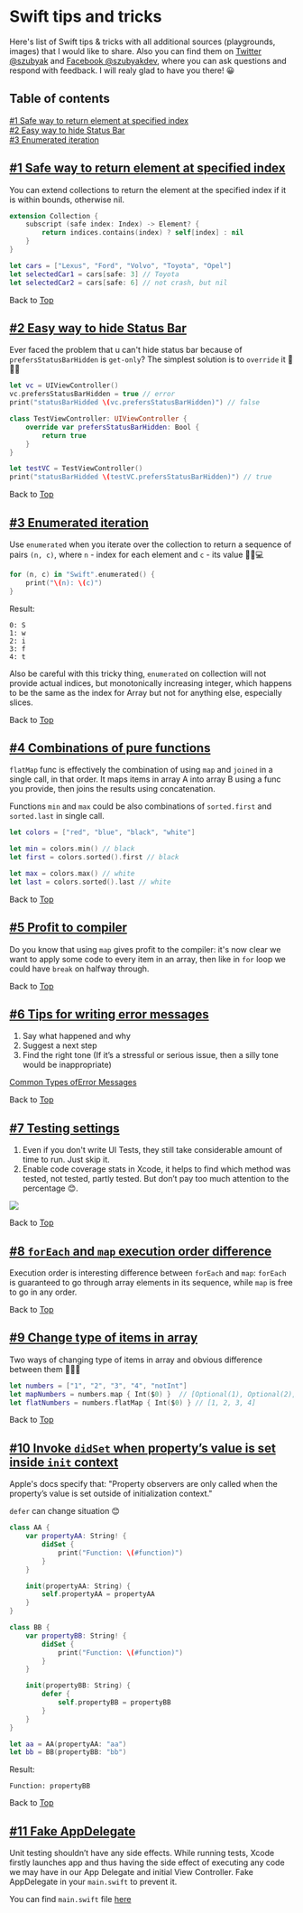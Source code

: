 # Swift tips and tricks

Here's list of Swift tips & tricks with all additional sources (playgrounds, images) that I would like to share. Also you can find them on [Twitter @szubyak](https://twitter.com/szubyak) and [Facebook @szubyakdev](https://www.facebook.com/szubyakdev), where you can ask questions and respond with feedback. I will realy glad to have you there! 😀

## Table of contents

[#1 Safe way to return element at specified index](https://github.com/Luur/SwiftTips#1-safe-way-to-return-element-at-specified-index)<br />
[#2 Easy way to hide Status Bar](https://github.com/Luur/SwiftTips#2-easy-way-to-hide-status-bar)<br />
[#3 Enumerated iteration](https://github.com/Luur/SwiftTips#3-enumerated-iteration)

## [#1 Safe way to return element at specified index](https://twitter.com/szubyak/status/950345927054778368)

You can extend collections to return the element at the specified index if it is within bounds, otherwise nil.

```swift
extension Collection {
    subscript (safe index: Index) -> Element? {
        return indices.contains(index) ? self[index] : nil
    }
}

let cars = ["Lexus", "Ford", "Volvo", "Toyota", "Opel"]
let selectedCar1 = cars[safe: 3] // Toyota
let selectedCar2 = cars[safe: 6] // not crash, but nil
```
Back to [Top](https://github.com/Luur/SwiftTips#table-of-contents)

## [#2 Easy way to hide Status Bar](https://twitter.com/szubyak/status/950687583222337537)

Ever faced the problem that u can't hide status bar because of `prefersStatusBarHidden` is `get-only`? The simplest solution is to `override` it 🧐👨‍💻

```swift
let vc = UIViewController()
vc.prefersStatusBarHidden = true // error
print("statusBarHidded \(vc.prefersStatusBarHidden)") // false

class TestViewController: UIViewController {
    override var prefersStatusBarHidden: Bool {
        return true
    }
}

let testVC = TestViewController()
print("statusBarHidded \(testVC.prefersStatusBarHidden)") // true
```
Back to [Top](https://github.com/Luur/SwiftTips#table-of-contents)

## [#3 Enumerated iteration](https://twitter.com/szubyak/status/951039299759362048)

Use `enumerated` when you iterate over the collection to return a sequence of pairs `(n, c)`, where `n` - index for each element and `c` - its value 👨‍💻💻
```swift
for (n, c) in "Swift".enumerated() {
    print("\(n): \(c)")
}
```
Result:

```
0: S
1: w
2: i
3: f
4: t
```
Also be careful with this tricky thing, `enumerated` on collection will not provide actual indices, but monotonically increasing integer, which happens to be the same as the index for Array but not for anything else, especially slices.

Back to [Top](https://github.com/Luur/SwiftTips#table-of-contents)

## [#4 Combinations of pure functions](https://twitter.com/szubyak/status/953993641391017984)

`flatMap` func is effectively the combination of using `map` and `joined` in a single call, in that order. It maps items in array A into array B using a func you provide, then joins the results using concatenation.

Functions `min` and `max` could be also combinations of  `sorted.first` and `sorted.last` in single call.

```swift
let colors = ["red", "blue", "black", "white"]

let min = colors.min() // black
let first = colors.sorted().first // black

let max = colors.max() // white
let last = colors.sorted().last // white
```
Back to [Top](https://github.com/Luur/SwiftTips#table-of-contents)

## [#5 Profit to compiler](https://twitter.com/szubyak/status/954329152160780288)

Do you know that using `map` gives profit to the compiler: it's now clear we want to apply some code to every item in an array, then like in `for` loop we could have `break` on halfway through.

Back to [Top](https://github.com/Luur/SwiftTips#table-of-contents)

## [#6 Tips for writing error messages](https://twitter.com/szubyak/status/955054366419013632)

1) Say what happened and why
2) Suggest a next step
3) Find the right tone (If it’s a stressful or serious issue, then a silly tone would be inappropriate)

[Common​ ​Types​ ​of​ ​Error​ ​Messages](../master/Sources/6/Common​​Error​​Messages.pdf)

Back to [Top](https://github.com/Luur/SwiftTips#table-of-contents)

## [#7 Testing settings](https://twitter.com/szubyak/status/955468985121886208)

1) Even if you don't write UI Tests, they still take considerable amount of time to run. Just skip it.
2) Enable code coverage stats in Xcode, it helps to find which method was tested, not tested, partly tested. But don’t pay too much attention to the percentage 😊.

![](../master/Sources/7/img.jpeg)

Back to [Top](https://github.com/Luur/SwiftTips#table-of-contents)

## [#8 `forEach` and `map` execution order difference](https://twitter.com/szubyak/status/956538549444186112)

Execution order is interesting difference between `forEach` and `map`: `forEach` is guaranteed to go through array elements in its sequence, while `map` is free to go in any order.

Back to [Top](https://github.com/Luur/SwiftTips#table-of-contents)

## [#9 Change type of items in array](https://twitter.com/szubyak/status/956544356370059265)

Two ways of changing type of items in array and obvious difference between them 🧐👨‍💻

```swift
let numbers = ["1", "2", "3", "4", "notInt"]
let mapNumbers = numbers.map { Int($0) }  // [Optional(1), Optional(2), Optional(3), Optional(4), nil]
let flatNumbers = numbers.flatMap { Int($0) } // [1, 2, 3, 4]
```
Back to [Top](https://github.com/Luur/SwiftTips#table-of-contents)

## [#10 Invoke `didSet` when property’s value is set inside `init` context](https://twitter.com/szubyak/status/961707655105531905)

Apple's docs specify that: "Property observers are only called when the property’s value is set outside of initialization context."

`defer` can change situation 😊

```swift
class AA {
    var propertyAA: String! {
        didSet {
            print("Function: \(#function)")
        }
    }

    init(propertyAA: String) {
        self.propertyAA = propertyAA
    }
}

class BB {
    var propertyBB: String! {
        didSet {
            print("Function: \(#function)")
        }
    }

    init(propertyBB: String) {
        defer {
            self.propertyBB = propertyBB
        }
    }
}

let aa = AA(propertyAA: "aa")
let bb = BB(propertyBB: "bb")
```
Result:

```
Function: propertyBB
```
Back to [Top](https://github.com/Luur/SwiftTips#table-of-contents)

## [#11 Fake AppDelegate](https://twitter.com/szubyak/status/963013740265385984)

Unit testing shouldn’t have any side effects. While running tests, Xcode firstly launches app and thus having the side effect of executing any code we may have in our App Delegate and initial View Controller. Fake AppDelegate in your `main.swift` to prevent it.

You can find `main.swift` file [here](../master/Sources/11/main.swift)
